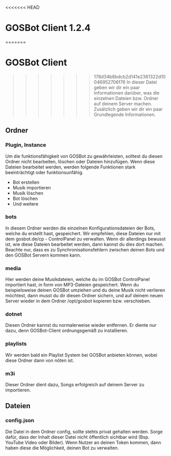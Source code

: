 <<<<<<< HEAD
# GOSBot Client 1.2.4
=======
# GOSBot Client
>>>>>>> 178d34b8bdcb2d141e2381322d10046952706f76
In dieser Datei geben wir dir ein paar Informationen darüber, was die einzelnen Dateien bzw. Ordner auf deinem Server machen. Zusätzlich geben wir dir ein paar Grundlegende Informationen.

## Ordner
### Plugin, Instance

Um die funktionsfähigkeit von GOSBot zu gewährleisten, solltest du diesen Ordner nicht bearbeiten, löschen oder Dateien hinzufügen. Wenn diese Dateien bearbeitet werden, werden folgende Funktionen stark beeinträchtigt oder funktionsunfähig.

 - Bot erstellen
 - Musik importieren
 - Musik löschen
 - Bot löschen
 - Und weitere

### bots
In diesem Ordner werden die einzelnen Konfigurationsdateien der Bots, welche du erstellt hast, gespeichert. Wir empfehlen, diese Dateien nur mit dem gosbot.de/cp - ControlPanel zu verwalten.
Wenn dir allerdings bewusst ist, wie diese Dateien bearbeitet werden, dann kannst du dies dort machen. Beachte nur, dass es zu Synchronisationsfehlern zwischen deinen Bots und den GOSBot Servern kommen kann. 

### media
Hier werden deine Musikdateien, welche du im GOSBot ControlPanel importiert hast, in form von MP3-Dateien gespeichert. Wenn du beispielsweise deinen GOSBot umziehen und du deine Musik nicht verlieren möchtest, dann musst du dir diesen Ordner sichern, und auf deinem neuen Server wieder in dem Ordner /opt/gosbot kopieren bzw. verschieben.

### dotnet
Diesen Ordner kannst du normalerweise wieder entfernen. Er diente nur dazu, denn GOSBot-Client ordnungsgemäß zu installieren.

### playlists
Wir werden bald ein Playlist System bei GOSBot anbieten können, wobei diese Ordner dann von nöten ist.

### m3i
Dieser Ordner dient dazu, Songs erfolgreich auf deinem Server zu importieren.


## Dateien
### config.json
Die Datei in dem Ordner config, sollte stehts privat gehalten werden. 
Sorge dafür, dass der Inhalt dieser Datei nicht öffentlich sichtbar wird (Bsp. YouTube Video oder Bilder). Wenn Nutzer an deinen Token kommen, dann haben diese die Möglichkeit, deinen Bot zu verwalten.